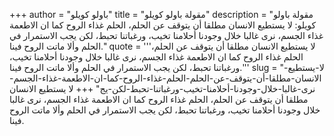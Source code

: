 +++
author = "باولو كويلو"
title = "مقولة باولو كويلو"
description = "مقولة باولو كويلو: لا يستطيع الانسان مطلقا أن يتوقف عن الحلم، الحلم غذاء الروح كما ان الاطعمة غذاء الجسم، نرى غالبا خلال وجودنا أحلامنا تخيب، ورغباتنا تحبط، لكن يجب الاستمرار في الحلم وألا ماتت الروح فينا."
quote = '''لا يستطيع الانسان مطلقا أن يتوقف عن الحلم، الحلم غذاء الروح كما ان الاطعمة غذاء الجسم، نرى غالبا خلال وجودنا أحلامنا تخيب، ورغباتنا تحبط، لكن يجب الاستمرار في الحلم وألا ماتت الروح فينا.'''
slug = "لا-يستطيع-الانسان-مطلقا-أن-يتوقف-عن-الحلم-الحلم-غذاء-الروح-كما-ان-الاطعمة-غذاء-الجسم-نرى-غالبا-خلال-وجودنا-أحلامنا-تخيب-ورغباتنا-تحبط-لكن-يج"
+++
لا يستطيع الانسان مطلقا أن يتوقف عن الحلم، الحلم غذاء الروح كما ان الاطعمة غذاء الجسم، نرى غالبا خلال وجودنا أحلامنا تخيب، ورغباتنا تحبط، لكن يجب الاستمرار في الحلم وألا ماتت الروح فينا.

